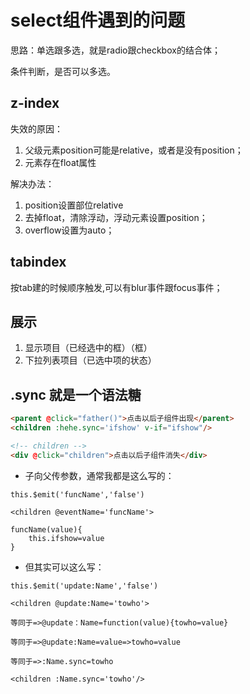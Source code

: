 # select组件遇到的问题

思路：单选跟多选，就是radio跟checkbox的结合体；

条件判断，是否可以多选。
## z-index 

失效的原因：
1. 父级元素position可能是relative，或者是没有position；
2. 元素存在float属性

解决办法：
1. position设置部位relative
2. 去掉float，清除浮动，浮动元素设置position；
3. overflow设置为auto；

## tabindex 
按tab建的时候顺序触发,可以有blur事件跟focus事件；

## 展示
1. 显示项目（已经选中的框）（框）
2. 下拉列表项目（已选中项的状态）

## .sync 就是一个语法糖
```html
<parent @click="father()">点击以后子组件出现</parent>
<children :hehe.sync='ifshow' v-if="ifshow"/>

<!-- children -->
<div @click="children">点击以后子组件消失</div>
```

- 子向父传参数，通常我都是这么写的：
```
this.$emit('funcName','false')

<children @eventName='funcName'>

funcName(value){
    this.ifshow=value
}
```

- 但其实可以这么写：

```
this.$emit('update:Name','false')

<children @update:Name='towho'>

等同于=>@update：Name=function(value){towho=value}

等同于=>@update:Name=value=>towho=value

等同于=>:Name.sync=towho

<children :Name.sync='towho'/>
```
